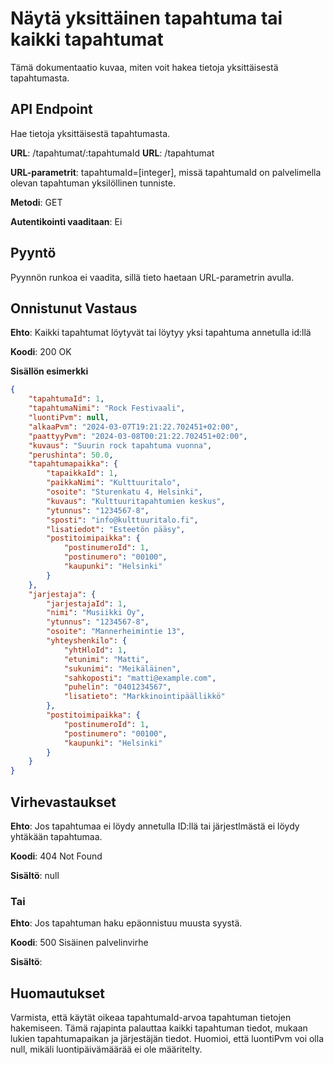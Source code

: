 # Näytä yksittäinen tapahtuma tai kaikki tapahtumat
Tämä dokumentaatio kuvaa, miten voit hakea tietoja yksittäisestä tapahtumasta.

## API Endpoint
Hae tietoja yksittäisestä tapahtumasta.

**URL**: /tapahtumat/:tapahtumaId
**URL**: /tapahtumat

**URL-parametrit**: tapahtumaId=[integer], missä tapahtumaId on palvelimella olevan tapahtuman yksilöllinen tunniste.

**Metodi**: GET

**Autentikointi vaaditaan**: Ei

## Pyyntö
Pyynnön runkoa ei vaadita, sillä tieto haetaan URL-parametrin avulla.

## Onnistunut Vastaus
**Ehto**: Kaikki tapahtumat löytyvät tai löytyy yksi tapahtuma annetulla id:llä

**Koodi**: 200 OK

**Sisällön esimerkki**
```json
{
    "tapahtumaId": 1,
    "tapahtumaNimi": "Rock Festivaali",
    "luontiPvm": null,
    "alkaaPvm": "2024-03-07T19:21:22.702451+02:00",
    "paattyyPvm": "2024-03-08T00:21:22.702451+02:00",
    "kuvaus": "Suurin rock tapahtuma vuonna",
    "perushinta": 50.0,
    "tapahtumapaikka": {
        "tapaikkaId": 1,
        "paikkaNimi": "Kulttuuritalo",
        "osoite": "Sturenkatu 4, Helsinki",
        "kuvaus": "Kulttuuritapahtumien keskus",
        "ytunnus": "1234567-8",
        "sposti": "info@kulttuuritalo.fi",
        "lisatiedot": "Esteetön pääsy",
        "postitoimipaikka": {
            "postinumeroId": 1,
            "postinumero": "00100",
            "kaupunki": "Helsinki"
        }
    },
    "jarjestaja": {
        "jarjestajaId": 1,
        "nimi": "Musiikki Oy",
        "ytunnus": "1234567-8",
        "osoite": "Mannerheimintie 13",
        "yhteyshenkilo": {
            "yhtHloId": 1,
            "etunimi": "Matti",
            "sukunimi": "Meikäläinen",
            "sahkoposti": "matti@example.com",
            "puhelin": "0401234567",
            "lisatieto": "Markkinointipäällikkö"
        },
        "postitoimipaikka": {
            "postinumeroId": 1,
            "postinumero": "00100",
            "kaupunki": "Helsinki"
        }
    }
}
```
## Virhevastaukset
**Ehto**: Jos tapahtumaa ei löydy annetulla ID:llä tai järjestlmästä ei löydy yhtäkään tapahtumaa.

**Koodi**: 404 Not Found

**Sisältö**: null

### Tai
**Ehto**: Jos tapahtuman haku epäonnistuu muusta syystä.

**Koodi**: 500 Sisäinen palvelinvirhe

**Sisältö**: 

## Huomautukset
Varmista, että käytät oikeaa tapahtumaId-arvoa tapahtuman tietojen hakemiseen.
Tämä rajapinta palauttaa kaikki tapahtuman tiedot, mukaan lukien tapahtumapaikan ja järjestäjän tiedot.
Huomioi, että luontiPvm voi olla null, mikäli luontipäivämäärää ei ole määritelty.